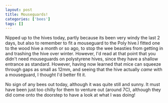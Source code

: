 ```yaml
---
layout: post
title: Mouseguards!
categories: ['bees']
tags: []
---
```


Nipped up to the hives today, partly because its been very windy the last 2 days, but also to remember to fit a mouseguard to the Poly hive.I fitted one to the wood hive a month or so ago, to stop the wee beasties from getting in and trashing the hive over winter. However, I'd read at that point that you didn't need mouseguards on polystyrene hives, since they have a shallow entrance as standard. However, having now learned that mice can squeeze through gaps as small as 12mm, and seeing that the hive actually _came_ with a mouseguard, I thought I'd better fit it.  
  
  
  
No sign of any bees out today, although it was quite still and sunny. It must have been just too chilly for them to venture out (around 7C), although they did come onto the doorstep to have a look at what I was doing! 
